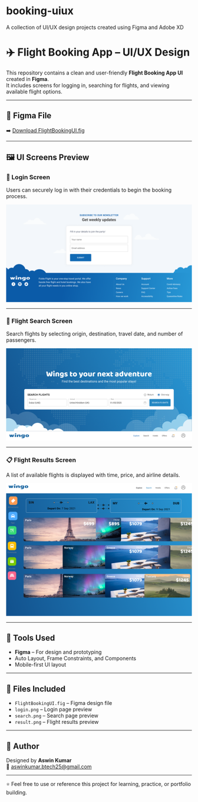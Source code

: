 # booking-uiux
A collection of UI/UX design projects created using Figma and Adobe XD
# ✈️ Flight Booking App – UI/UX Design

This repository contains a clean and user-friendly **Flight Booking App UI** created in **Figma**.  
It includes screens for logging in, searching for flights, and viewing available flight options.

---

## 🔗 Figma File

➡️ [Download FlightBookingUI.fig](./booking.fig)

---

## 🖼️ UI Screens Preview

### 🔐 Login Screen
Users can securely log in with their credentials to begin the booking process.

![Login Screen](login.png)

---

### 🔎 Flight Search Screen
Search flights by selecting origin, destination, travel date, and number of passengers.

![Search Screen](search.png)

---

### 📋 Flight Results Screen
A list of available flights is displayed with time, price, and airline details.

![Result Screen](result.png)

---

## 🧰 Tools Used

- **Figma** – For design and prototyping
- Auto Layout, Frame Constraints, and Components
- Mobile-first UI layout

---

## 📁 Files Included

- `FlightBookingUI.fig` – Figma design file
- `login.png` – Login page preview
- `search.png` – Search page preview
- `result.png` – Flight results preview

---

## 👤 Author

Designed by **Aswin Kumar**  
📧 [aswinkumar.btech25@gmail.com](mailto:aswinkumar.btech25@gmail.com)

---

⭐ Feel free to use or reference this project for learning, practice, or portfolio building.
